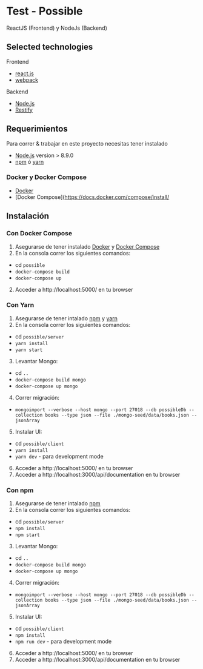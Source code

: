 # Test - Possible 
ReactJS (Frontend) y NodeJs (Backend)

## Selected technologies
Frontend
- [react.js](https://facebook.github.io/react/)
- [webpack](https://webpack.github.io/)

Backend

- [Node.js](https://nodejs.org/es/)
- [Restify](http://restify.com/)

## Requerimientos
Para correr & trabajar en este proyecto necesitas tener instalado
- [Node.js](http://nodejs.org/) version > 8.9.0
- [npm](https://www.npmjs.org/) ó [yarn](https://www.npmjs.com/package/yarn)

### Docker y Docker Compose
- [Docker](https://docs.docker.com/engine/installation/)
- [Docker Compose](https://docs.docker.com/compose/install/

## Instalación
### Con Docker Compose
1. Asegurarse de tener instalado [Docker](https://docs.docker.com/engine/installation/) y [Docker Compose](https://docs.docker.com/compose/install/)
2. En la consola correr los siguientes comandos:
- cd `possible`
- `docker-compose build`
- `docker-compose up`
2. Acceder a http://localhost:5000/ en tu browser

### Con Yarn
1. Asegurarse de tener intalado [npm](https://www.npmjs.org/) y [yarn](https://www.npmjs.com/package/yarn)
2. En la consola correr los siguientes comandos:

- cd `possible/server`
- `yarn install`
- `yarn start`

3. Levantar Mongo:
- cd `..`
- `docker-compose build mongo`
- `docker-compose up mongo`

4. Correr migración:
- `mongoimport --verbose --host mongo --port 27018 --db possibleDb --collection books --type json --file ./mongo-seed/data/books.json --jsonArray`

5. Instalar UI:
- cd `possible/client`
- `yarn install`
- `yarn dev` - para development mode

6. Acceder a http://localhost:5000/ en tu browser
7. Acceder a http://localhost:3000/api/documentation en tu browser

### Con npm
1. Asegurarse de tener intalado [npm](https://www.npmjs.org/)
2. En la consola correr los siguientes comandos:

- cd `possible/server`
- `npm install`
- `npm start`

3. Levantar Mongo:
- cd `..`
- `docker-compose build mongo`
- `docker-compose up mongo`

4. Correr migración:
- `mongoimport --verbose --host mongo --port 27018 --db possibleDb --collection books --type json --file ./mongo-seed/data/books.json --jsonArray`

5. Instalar UI:
- cd `possible/client`
- `npm install`
- `npm run dev` - para development mode

6. Acceder a http://localhost:5000/ en tu browser
7. Acceder a http://localhost:3000/api/documentation en tu browser
